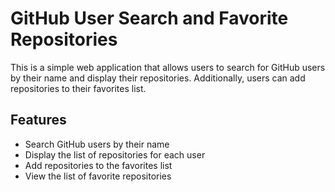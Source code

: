 # GitHub User Search and Favorite Repositories

This is a simple web application that allows users to search for GitHub users by their name and display their repositories. Additionally, users can add repositories to their favorites list.

## Features

- Search GitHub users by their name
- Display the list of repositories for each user
- Add repositories to the favorites list
- View the list of favorite repositories
